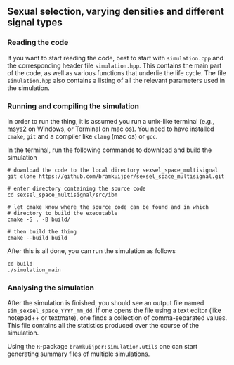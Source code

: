 ## Sexual selection, varying densities and different signal types

### Reading the code
If you want to start reading the code, best to start with `simulation.cpp` and the corresponding header file `simulation.hpp`. This contains the main part of the code, as well as various functions that underlie the life cycle. The file `simulation.hpp` also contains a listing of all the relevant parameters used in the simulation. 

### Running and compiling the simulation
In order to run the thing, it is assumed you run a unix-like terminal (e.g., [msys2](https://www.msys2.org/) on Windows, or Terminal on mac os). You need to have installed `cmake`, `git` and a compiler like `clang` (mac os) or `gcc`.

In the terminal, run the following commands to download and build the simulation
```
# download the code to the local directory sexsel_space_multisignal
git clone https://github.com/bramkuijper/sexsel_space_multisignal.git 

# enter directory containing the source code
cd sexsel_space_multisignal/src/ibm

# let cmake know where the source code can be found and in which 
# directory to build the executable 
cmake -S . -B build/

# then build the thing
cmake --build build
```

After this is all done, you can run the simulation as follows
```
cd build
./simulation_main 
```

### Analysing the simulation
After the simulation is finished, you should see an output file named `sim_sexsel_space_YYYY_mm_dd`. If one opens the file using a text editor (like notepad++ or textmate), one finds a collection of comma-separated values. This file contains all the statistics produced over the course of the simulation.

Using the `R`-package `bramkuijper:simulation.utils` one can start generating summary files of multiple simulations. 


